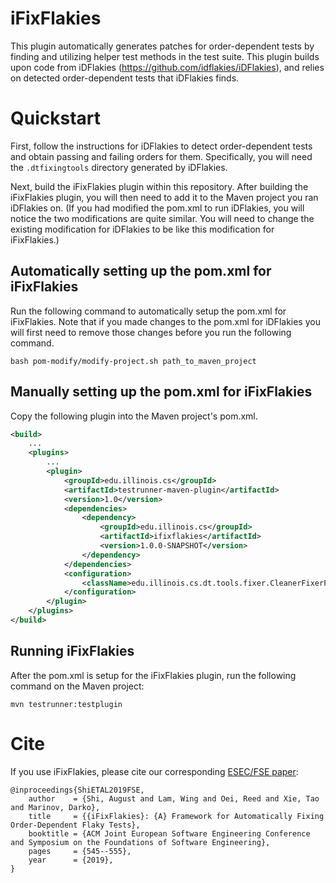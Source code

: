 # iFixFlakies

This plugin automatically generates patches for order-dependent tests by finding and utilizing helper test methods in the test suite.
This plugin builds upon code from iDFlakies (https://github.com/idflakies/iDFlakies), and relies on detected order-dependent tests that iDFlakies finds.

# Quickstart

First, follow the instructions for iDFlakies to detect order-dependent tests and obtain passing and failing orders for them.
Specifically, you will need the ```.dtfixingtools``` directory generated by iDFlakies.

Next, build the iFixFlakies plugin within this repository.
After building the iFixFlakies plugin, you will then need to add it to the Maven project you ran iDFlakies on.
(If you had modified the pom.xml to run iDFlakies, you will notice the two modifications are quite similar.
You will need to change the existing modification for iDFlakies to be like this modification for iFixFlakies.)

## Automatically setting up the pom.xml for iFixFlakies 

Run the following command to automatically setup the pom.xml for iFixFlakies. Note that if you made changes to the pom.xml
for iDFlakies you will first need to remove those changes before you run the following command.


```shell
bash pom-modify/modify-project.sh path_to_maven_project
```

## Manually setting up the pom.xml for iFixFlakies

Copy the following plugin into the Maven project's pom.xml.

```xml
<build>
    ...
    <plugins>
        ...
        <plugin>
            <groupId>edu.illinois.cs</groupId>
            <artifactId>testrunner-maven-plugin</artifactId>
            <version>1.0</version>
            <dependencies>
                <dependency>
                    <groupId>edu.illinois.cs</groupId>
                    <artifactId>ifixflakies</artifactId>
                    <version>1.0.0-SNAPSHOT</version>
                </dependency>
            </dependencies>
            <configuration>
                <className>edu.illinois.cs.dt.tools.fixer.CleanerFixerPlugin</className>
            </configuration>
        </plugin>
    </plugins>
</build>
```

## Running iFixFlakies

After the pom.xml is setup for the iFixFlakies plugin, run the following command on the Maven project:
```shell
mvn testrunner:testplugin
```

# Cite

If you use iFixFlakies, please cite our corresponding [ESEC/FSE paper](http://mir.cs.illinois.edu/awshi2/publications/FSE2019.pdf):
```
@inproceedings{ShiETAL2019FSE,
    author    = {Shi, August and Lam, Wing and Oei, Reed and Xie, Tao and Marinov, Darko},
    title     = {{iFixFlakies}: {A} Framework for Automatically Fixing Order-Dependent Flaky Tests},
    booktitle = {ACM Joint European Software Engineering Conference and Symposium on the Foundations of Software Engineering},
    pages     = {545--555},
    year      = {2019},
}
```
